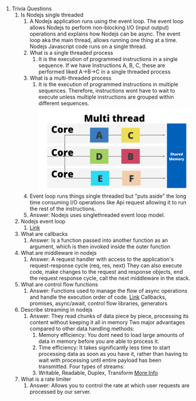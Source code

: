   1. Trivia Questions
     1. Is Nodejs single threaded
        1. A Nodejs application runs using the event loop. The event loop allows Nodejs to perform non-blocking I/O (input output) operations and explains how Nodejs can be async.
           The event loop aka the main thread, allows running one thing at a time.
           Nodejs Javascript code runs on a single thread.
        2. What is a single threaded process
           1. It is the execution of programmed instructions in a single sequence. 
              If we have Instructions A, B, C, these are performed liked A->B->C in a single threaded process
        3. What is a multi-threaded process
           1. It is the execution of programmed instructions in multiple sequences. Therefore, instructions wont have to wait to execute unless multiple instructions are grouped within different sequences.
              ![img](img_1.png)
        4. Event loop runs things single threaded but "puts aside" the long time consuming I/O operations like Api request allowing it to run the rest of the instructions.
        5. Answer: Nodejs uses singlethreaded event loop model.
     2. Nodejs event loop
        1. [Link](https://nodejs.org/en/docs/guides/event-loop-timers-and-nexttick)
     3. What are callbacks
        1. Answer: Is a function passed into another function as an argument, which is then invoked inside the outer function
     4. What are middleware in nodejs
        1. Answer: A request handler with access to the application's request-response cycle (req, res, next)
           They can also execute code, make changes to the request and response objects, end the request response cycle, call the next middleware in the stack.
     5. What are control flow functions
        1. Answer: Functions used to manage the flow of async operations and handle the execution order of code.
         [Link](https://medium.com/capital-one-tech/node-js-control-flow-an-overview-68f76ef750c3)
         Callbacks, promises, async/await, control flow libraries, generators
     6. Describe streaming in nodejs
        1. Answer: They read chunks of data piece by piece, processing its content without keeping it all in memory
           Two major advantages compared to other data handling methods:
            1. Memory efficiency: You dont need to load large amounts of data in memory before you are able to process it.
            2. Time efficiency: It takes significantly less time to start processing data as soon as you have it, rather than having to wait with processing until entire payload has been transmitted.
            Four types of streams:
            1. Writable, Readable, Duplex, Transform
          [More Info](https://nodesource.com/blog/understanding-streams-in-nodejs/)
     7. What is a rate limiter
        1. Answer: Allows you to control the rate at which user requests are processed by our server.
